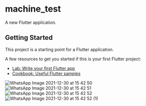 # machine_test

A new Flutter application.

## Getting Started

This project is a starting point for a Flutter application.

A few resources to get you started if this is your first Flutter project:

- [Lab: Write your first Flutter app](https://flutter.dev/docs/get-started/codelab)
- [Cookbook: Useful Flutter samples](https://flutter.dev/docs/cookbook)

![WhatsApp Image 2021-12-30 at 15 42 50](https://user-images.githubusercontent.com/53338296/147744644-233a358a-7e7d-4cb7-b090-73d96cf01961.jpeg)
![WhatsApp Image 2021-12-30 at 15 42 51](https://user-images.githubusercontent.com/53338296/147744646-fe0e15ce-b50d-4800-a393-861ecde5efdd.jpeg)
![WhatsApp Image 2021-12-30 at 15 42 52](https://user-images.githubusercontent.com/53338296/147744647-80c48370-4e78-4b17-b142-98237522dae5.jpeg)
![WhatsApp Image 2021-12-30 at 15 42 52 (1)](https://user-images.githubusercontent.com/53338296/147744656-3f45d0c5-bd8c-4b0a-9b0e-f66c5e8c63a3.jpeg)

